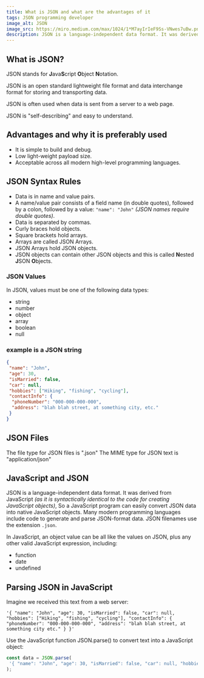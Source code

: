 ```yaml
---
title: What is JSON and what are the advantages of it
tags: JSON programming developer
image_alt: JSON
image_src: https://miro.medium.com/max/1024/1*M7ayIrIeF9Ss-VNwes7uBw.png
description: JSON is a language-independent data format. It was derived from JavaScript, it stands for JavaScript Object Notation and it is often used when data is sent from a server to a web page
---
```


## What is JSON?

JSON stands for **J**ava**S**cript **O**bject **N**otation.

JSON is an open standard lightweight file format and data interchange format for storing and transporting data.

JSON is often used when data is sent from a server to a web page.

JSON is "self-describing" and easy to understand.

## Advantages and why it is preferably used

- It is simple to build and debug.
- Low light-weight payload size.
- Acceptable across all modern high-level programming languages.

## JSON Syntax Rules

- Data is in name and value pairs.
- A name/value pair consists of a field name (in double quotes), followed by a colon, followed by a value: `"name": "John"` _(JSON names require double quotes)_.
- Data is separated by commas.
- Curly braces hold objects.
- Square brackets hold arrays.
- Arrays are called JSON Arrays.
- JSON Arrays hold JSON objects.
- JSON objects can contain other JSON objects and this is called **N**ested **J**SON **O**bjects.

### JSON Values

In JSON, values must be one of the following data types:

- string
- number
- object
- array
- boolean
- null

### example is a JSON string

```json
{
 "name": "John",
 "age": 30,
 "isMarried": false,
 "car": null,
 "hobbies": ["Hiking", "fishing", "cycling"],
 "contactInfo": {
  "phoneNumber": "000-000-000-000",
  "address": "blah blah street, at something city, etc."
 }
}
```

## JSON Files

The file type for JSON files is ".json"
The MIME type for JSON text is "application/json"

## JavaScript and JSON

JSON is a language-independent data format. It was derived from JavaScript _(as it is syntactically identical to the code for creating JavaScript objects)_, So a JavaScript program can easily convert JSON data into native JavaScript objects. Many modern programming languages include code to generate and parse JSON-format data. JSON filenames use the extension `.json`.

In JavaScript, an object value can be all like the values on JSON, plus any other valid JavaScript expression, including:

- function
- date
- undefined

## Parsing JSON in JavaScript

Imagine we received this text from a web server:

`'{ "name": "John", "age": 30, "isMarried": false, "car": null, "hobbies": ["Hiking", "fishing", "cycling"], "contactInfo": { "phoneNumber": "000-000-000-000", "address": "blah blah street, at something city etc." } }'`

Use the JavaScript function JSON.parse() to convert text into a JavaScript object:

```js
const data = JSON.parse(
 '{ "name": "John", "age": 30, "isMarried": false, "car": null, "hobbies": ["Hiking", "fishing", "cycling"], "contactInfo": { "phoneNumber": "000-000-000-000", "address": "blah blah street, at something city etc." } }'
);
```
